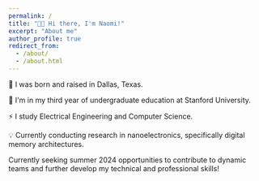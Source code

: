 ```yaml
---
permalink: /
title: "👋🏼 Hi there, I'm Naomi!"
excerpt: "About me"
author_profile: true
redirect_from: 
  - /about/
  - /about.html
---
```



🤠 I was born and raised in Dallas, Texas.

📖 I'm in my third year of undergraduate education at Stanford University.

⚡ I study Electrical Engineering and Computer Science.

💡 Currently conducting research in nanoelectronics, specifically digital memory architectures.

Currently seeking summer 2024 opportunities to contribute to dynamic teams and further develop my technical and professional skills!
